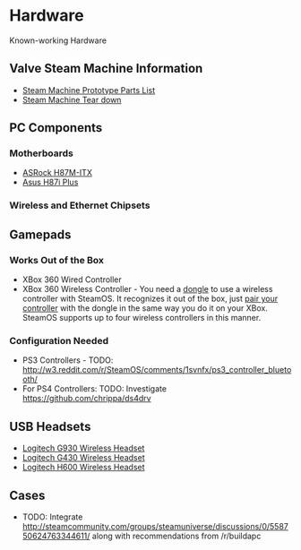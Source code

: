 # Hardware
Known-working Hardware

## Valve Steam Machine Information

- [Steam Machine Prototype Parts List](http://www.reddit.com/r/Steam/comments/1shthm/steam_machine_prototype_parts_list/)
- [Steam Machine Tear down](http://www.ifixit.com/Teardown/Steam+Machine+Teardown/20473)

## PC Components

### Motherboards

- [ASRock H87M-ITX](http://www.newegg.com/Product/Product.aspx?Item=N82E16813157386)
- [Asus H87i Plus](http://www.amazon.com/gp/product/B00CXIY468/ref=oh_details_o04_s00_i00?ie=UTF8&psc=1)

### Wireless and Ethernet Chipsets

## Gamepads

### Works Out of the Box

- XBox 360 Wired Controller
- XBox 360 Wireless Controller - You need a [dongle](http://www.amazon.com/Xbox-360-Wireless-Gaming-Receiver-Windows/dp/B000HZFCT2) to use a wireless controller with SteamOS. It recognizes it out of the box, just [pair your controller](https://support.xbox.com/en-ZA/xbox-360/accessories/connecting-game-controllers) with the dongle in the same way you do it on your XBox. SteamOS supports up to four wireless controllers in this manner.

### Configuration Needed

- PS3 Controllers - TODO: http://w3.reddit.com/r/SteamOS/comments/1svnfx/ps3_controller_bluetooth/
- For PS4 Controllers: TODO: Investigate https://github.com/chrippa/ds4drv

## USB Headsets

- [Logitech G930 Wireless Headset](http://steamcommunity.com/groups/steamuniverse/discussions/1/558749824650574913/)
- [Logitech G430 Wireless Headset](http://steamcommunity.com/groups/steamuniverse/discussions/1/558749824650574913/)
- [Logitech H600 Wireless Headset](http://steamcommunity.com/groups/steamuniverse/discussions/1/558749824650574913/)

## Cases 

- TODO: Integrate http://steamcommunity.com/groups/steamuniverse/discussions/0/558750624763344611/ along with recommendations from /r/buildapc